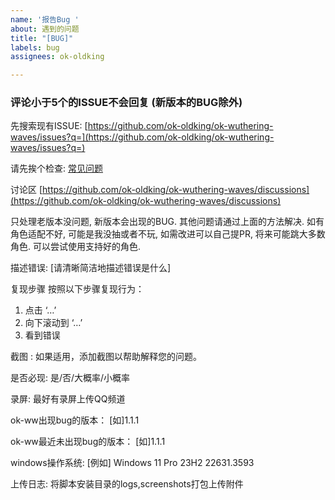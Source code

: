 ```yaml
---
name: '报告Bug '
about: 遇到的问题
title: "[BUG]"
labels: bug
assignees: ok-oldking

---
```


### 评论小于5个的ISSUE不会回复 (新版本的BUG除外)

先搜索现有ISSUE:
[https://github.com/ok-oldking/ok-wuthering-waves/issues?q=](https://github.com/ok-oldking/ok-wuthering-waves/issues?q=)

请先挨个检查:
[常见问题](https://github.com/ok-oldking/ok-wuthering-waves/blob/master/README_cn.md#出现问题请检查)

讨论区
[https://github.com/ok-oldking/ok-wuthering-waves/discussions](https://github.com/ok-oldking/ok-wuthering-waves/discussions)


只处理老版本没问题, 新版本会出现的BUG. 其他问题请通过上面的方法解决.
如有角色适配不好, 可能是我没抽或者不玩, 如需改进可以自己提PR, 将来可能跳大多数角色.
可以尝试使用支持好的角色.

描述错误:
[请清晰简洁地描述错误是什么]

复现步骤 按照以下步骤复现行为：

1. 点击 ‘…’
2. 向下滚动到 ‘…’
3. 看到错误

截图 :
如果适用，添加截图以帮助解释您的问题。

是否必现:
是/否/大概率/小概率

录屏:
最好有录屏上传QQ频道

ok-ww出现bug的版本：
[如]1.1.1

ok-ww最近未出现bug的版本：
[如]1.1.1

windows操作系统:
[例如] Windows 11 Pro 23H2 22631.3593

上传日志:
将脚本安装目录的logs,screenshots打包上传附件
